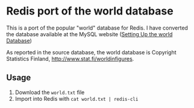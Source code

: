 # Redis port of the world database

This is a port of the popular "world" database for Redis. I have converted the database available at the MySQL website ([Setting Up the world Database](https://dev.mysql.com/doc/world-setup/en/))

As reported in the source database, the world database is Copyright Statistics Finland, http://www.stat.fi/worldinfigures. 

## Usage

1. Download the `world.txt` file
2. Import into Redis with `cat world.txt | redis-cli`
